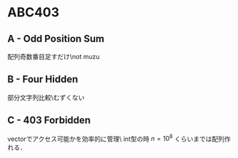 # ABC403
## A - Odd Position Sum
配列奇数番目足すだけ\\not muzu
## B - Four Hidden
部分文字列比較\\むずくない
## C - 403 Forbidden
vector<set>でアクセス可能かを効率的に管理\\
int型の時 $n=10^8$ くらいまでは配列作れる．